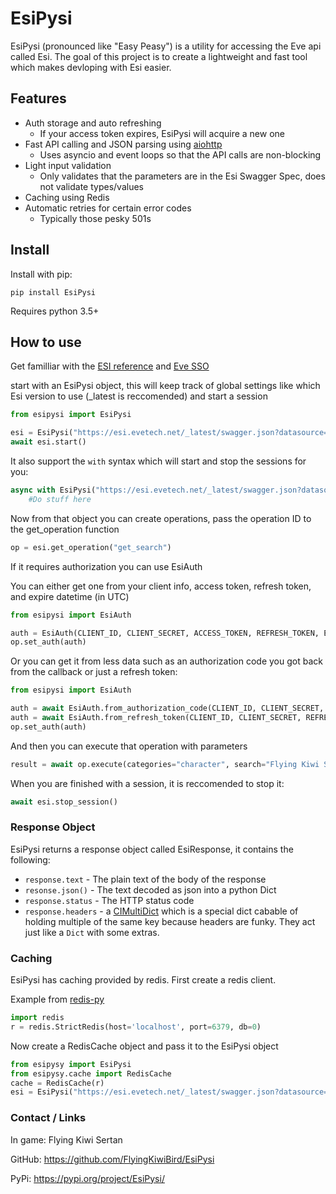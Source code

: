 # EsiPysi

EsiPysi (pronounced like "Easy Peasy") is a utility for accessing the Eve api called Esi.  The goal of this project is 
to create a lightweight and fast tool which makes devloping with Esi easier.

## Features

* Auth storage and auto refreshing
    * If your access token expires, EsiPysi will acquire a new one
* Fast API calling and JSON parsing using [aiohttp](https://aiohttp.readthedocs.io/en/stable/)
    * Uses asyncio and event loops so that the API calls are non-blocking
* Light input validation
    *  Only validates that the parameters are in the Esi Swagger Spec, does not validate types/values
* Caching using Redis
* Automatic retries for certain error codes
    * Typically those pesky 501s

## Install

Install with pip:

```
pip install EsiPysi
```

Requires python 3.5+

## How to use

Get familliar with the [ESI reference](https://esi.evetech.net/latest/#/) and [Eve SSO](http://eveonline-third-party-documentation.readthedocs.io/en/latest/sso/authentication.html)

start with an EsiPysi object, this will keep track of global settings like which Esi version to use (_latest is reccomended) and start a session

```python
from esipysi import EsiPysi

esi = EsiPysi("https://esi.evetech.net/_latest/swagger.json?datasource=tranquility", user_agent="Your User Agent Here").session()
await esi.start()
```

It also support the `with` syntax which will start and stop the sessions for you:

```python
async with EsiPysi("https://esi.evetech.net/_latest/swagger.json?datasource=tranquility", user_agent="Your User Agent Here").session() as esi:
    #Do stuff here
```

Now from that object you can create operations, pass the operation ID to the get_operation function

```python
op = esi.get_operation("get_search")
```

If it requires authorization you can use EsiAuth

You can either get one from your client info, access token, refresh token, and expire datetime (in UTC)
```python
from esipysi import EsiAuth

auth = EsiAuth(CLIENT_ID, CLIENT_SECRET, ACCESS_TOKEN, REFRESH_TOKEN, EXPIRES_AT)
op.set_auth(auth)
```

Or you can get it from less data such as an authorization code you got back from the callback or just a refresh token:
```python
from esipysi import EsiAuth

auth = await EsiAuth.from_authorization_code(CLIENT_ID, CLIENT_SECRET, AUTHORIZATION_CODE)
auth = await EsiAuth.from_refresh_token(CLIENT_ID, CLIENT_SECRET, REFRESH_TOKEN)
op.set_auth(auth)
```

And then you can execute that operation with parameters

```python
result = await op.execute(categories="character", search="Flying Kiwi Sertan")
```

When you are finished with a session, it is reccomended to stop it:
```python
await esi.stop_session()
```

### Response Object

EsiPysi returns a response object called EsiResponse, it contains the following:

* `response.text` - The plain text of the body of the response
* `resonse.json()` - The text decoded as json into a python Dict
* `response.status` - The HTTP status code
* `response.headers` - a [CIMultiDict](https://multidict.readthedocs.io/en/stable/multidict.html#cimultidict) which is a special dict cabable of holding multiple of the same key because headers are funky.  They act just like a `Dict` with some extras.

### Caching

EsiPysi has caching provided by redis.  First create a redis client.

Example from [redis-py](https://github.com/andymccurdy/redis-py)

```python
import redis
r = redis.StrictRedis(host='localhost', port=6379, db=0)
```

Now create a RedisCache object and pass it to the EsiPysi object

```python
from esipysy import EsiPysi
from esipysy.cache import RedisCache
cache = RedisCache(r)
esi = EsiPysi("https://esi.evetech.net/_latest/swagger.json?datasource=tranquility", user_agent="Your User Agent Here", cache=cache)
```

### Contact / Links

In game: Flying Kiwi Sertan

GitHub: https://github.com/FlyingKiwiBird/EsiPysi

PyPi: https://pypi.org/project/EsiPysi/